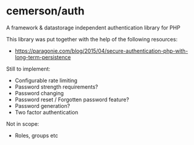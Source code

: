 # cemerson/auth

A framework & datastorage independent authentication library for PHP

This library was put together with the help of the following resources:

* https://paragonie.com/blog/2015/04/secure-authentication-php-with-long-term-persistence

Still to implement:

 - Configurable rate limiting
 - Password strength requirements?
 - Password changing
 - Password reset / Forgotten password feature?
 - Password generation?
 - Two factor authentication

Not in scope:

 - Roles, groups etc
